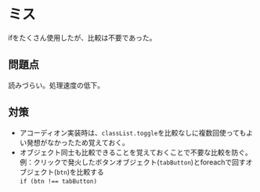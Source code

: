 # ミス
ifをたくさん使用したが、比較は不要であった。

## 問題点
読みづらい。処理速度の低下。

## 対策
- アコーディオン実装時は、`classList.toggle`を比較なしに複数回使ってもよい発想がなかったため覚えておく。
- オブジェクト同士も比較できることを覚えておくことで不要な比較を防ぐ。  
例：クリックで発火したボタンオブジェクト(`tabButton`)とforeachで回すオブジェクト(`btn`)を比較する  
`if (btn !== tabButton)`